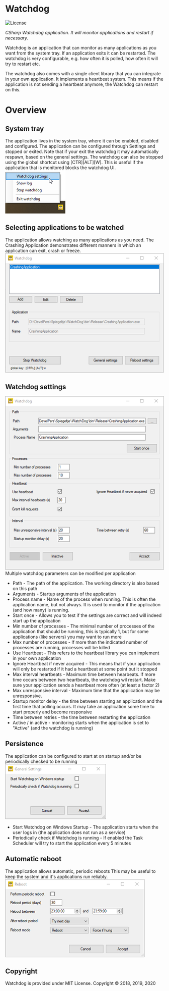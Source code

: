 Watchdog
====================
[![License](https://img.shields.io/badge/license-MIT%20License-blue.svg)](http://doge.mit-license.org)

*CSharp Watchdog application. It will monitor applications and restart if necessary.*

Watchdog is an application that can monitor as many applications as you want from the system tray. If an application exits it can be restarted. The watchdog is very configurable, e.g. how often it is polled, how often it will try to restart etc.

The watchdog also comes with a single client library that you can integrate in your own application. It implements a heartbeat system. This means if the application is not sending a heartbeat anymore, the Watchdog can restart on this.

# Overview
## System tray
The application lives in the system tray, where it can be enabled, disabled and configured. The application can be configured through Settings and stopped or exited. Note that if your exit the watchdog it may automatically respawn, based on the general settings. The watchdog can also be stopped using the global shortcut using [CTR][ALT][W]. This is useful if the application that is monitored blocks the watchdog UI.
![Watchdog in system tray](/Screenshots/TaskbarMenu.png)

## Selecting applications to be watched
The application allows watching as many applications as you need. The Crashing Application demonstrates different manners in which an application can exit, crash or freeze.   
![Watchdog application selection](/Screenshots/ConfigurationForm.png)

## Watchdog settings 
![Watchdog application settings](/Screenshots/ApplicationSettingsMenu.png)  
Multiple watchdog parameters can be modified per application  
* Path         - The path of the application. The working directory is also based on this path
* Arguments    - Startup arguments of the application
* Process name - Name of the process when running. This is often the application name, but not always. It is used to monitor if the application (and how many) is running. 
* Start once   - Allows you to test if the settings are correct and will indeed start up the application
* Min number of processes - The minimal number of processes of the application that should be running, this is typically 1, but for some applications (like servers) you may want to run more
* Max number of processes - If more than the indicated number of processes are running, processes will be killed
* Use Heartbeat  - This refers to the heartbeat library you can implement in your own application
* Ignore Heartbeat if never acquired - This means that if your application will only be restarted if it had a heartbeat at some point but it stopped
* Max interval heartbeats - Maximum time between hearbeats. If more time occurs between two heartbeats, the watchdog wil restart. Make sure your application sends a heartbeat more often (at least a factor 2)
* Max unresponsive interval - Maximum time that the application may be unresponsive.
* Startup monitor delay - the time between starting an application and the first time that polling occurs. It may take an application some time to start properly and become responsive
* Time between retries - the time between restarting the application
* Active / in active - monitoring starts when the application is set to "Active" (and the watchdog is running)

## Persistence 
The application can be configured to start at on startup and/or be periodically checked to be running  
![Watchdog general settings, determine restart behaviour](/Screenshots/GeneralSettingsMenu.png)  
* Start Watchdog on Windows Startup - The application starts when the user logs in (the application does not run as a service) 
* Periodically check if Watchdog is running - If enabled the Task Scheduler will try to start the application every 5 minutes
## Automatic reboot
The application allows automatic, periodic reboots This may be useful to keep the system and it's applications run reliably.   
![Watchdog reboot menu](/Screenshots/RebootMenu.png)

## Copyright

Watchdog is provided under MIT License.  Copyright © 2018, 2019, 2020
